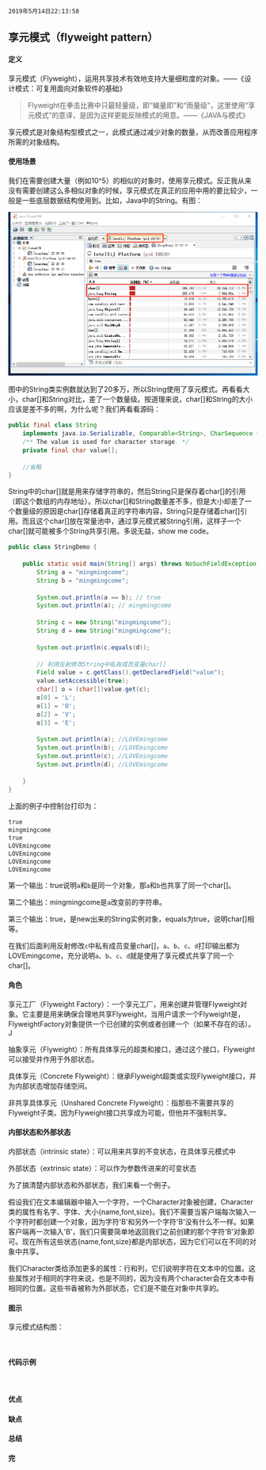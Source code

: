 `2019年5月14日22:13:58`

## 享元模式（flyweight pattern）

#### 定义

享元模式（Flyweight），运用共享技术有效地支持大量细粒度的对象。——《设计模式：可复用面向对象软件的基础》

>Flyweight在拳击比赛中只最轻量级，即“蝇量即”和“雨量级”，这里使用“享元模式”的意译，是因为这样更能反映模式的用意。——《JAVA与模式》

享元模式是对象结构型模式之一，此模式通过减少对象的数量，从而改善应用程序所需的对象结构。

#### 使用场景

我们在需要创建大量（例如10^5）的相似的对象时，使用享元模式。反正我从来没有需要创建这么多相似对象的时候，享元模式在真正的应用中用的要比较少，一般是一些底层数据结构使用到。比如，Java中的String。有图：

![IDEA String类实例](https://raw.githubusercontent.com/Mingmingcome/cnblogs/master/images/flyweight-string.png)

图中的String类实例数就达到了20多万，所以String使用了享元模式。再看看大小，char[]和String对比，差了一个数量级。按道理来说，char[]和String的大小应该是差不多的啊，为什么呢？我们再看看源码：

``` java
public final class String
    implements java.io.Serializable, Comparable<String>, CharSequence {
    /** The value is used for character storage. */
    private final char value[];

    //省略
}
```
String中的char[]就是用来存储字符串的，然后String只是保存着char[]的引用（即这个数组的内存地址）。所以char[]和String数量差不多，但是大小却差了一个数量级的原因是char[]存储着真正的字符串内容，String只是存储着char[]引用。而且这个char[]放在常量池中，通过享元模式被String引用，这样子一个char[]就可能被多个String共享引用。多说无益，show me code。

``` java
public class StringDemo {

    public static void main(String[] args) throws NoSuchFieldException, IllegalAccessException {
        String a = "mingmingcome";
        String b = "mingmingcome";

        System.out.println(a == b); // true
        System.out.println(a); // mingmingcome

        String c = new String("mingmingcome");
        String d = new String("mingmingcome");

        System.out.println(c.equals(d));

        // 利用反射修改String中私有成员变量char[]
        Field value = c.getClass().getDeclaredField("value");
        value.setAccessible(true);
        char[] o = (char[])value.get(c);
        o[0] = 'L';
        o[1] = 'O';
        o[2] = 'V';
        o[3] = 'E';

        System.out.println(a); //LOVEmingcome
        System.out.println(b); //LOVEmingcome
        System.out.println(c); //LOVEmingcome
        System.out.println(d); //LOVEmingcome

    }
}
```

上面的例子中控制台打印为：

```
true
mingmingcome
true
LOVEmingcome
LOVEmingcome
LOVEmingcome
LOVEmingcome
```

第一个输出：true说明`a`和`b`是同一个对象，那`a`和`b`也共享了同一个char[]。

第二个输出：mingmingcome是`a`改变前的字符串。

第三个输出：true，是new出来的String实例对象，equals为true，说明char[]相等。

在我们后面利用反射修改`c`中私有成员变量char[]，`a`、`b`、`c`、`d`打印输出都为LOVEmingcome，充分说明`a`、`b`、`c`、`d`就是使用了享元模式共享了同一个char[]。

#### 角色

享元工厂（Flyweight Factory）：一个享元工厂，用来创建并管理Flyweight对象。它主要是用来确保合理地共享Flyweight，当用户请求一个Flyweight是，FlyweightFactory对象提供一个已创建的实例或者创建一个（如果不存在的话）。J

抽象享元（Flyweight）：所有具体享元的超类和接口，通过这个接口，Flyweight可以接受并作用于外部状态。

具体享元（Concrete Flyweight）：继承Flyweight超类或实现Flyweight接口，并为内部状态增加存储空间。

非共享具体享元（Unshared Concrete Flyweight）：指那些不需要共享的Flyweight子类。因为Flyweight接口共享成为可能，但他并不强制共享。

#### 内部状态和外部状态

内部状态（intrinsic state）：可以用来共享的不变状态，在具体享元模式中

外部状态（extrinsic state）：可以作为参数传进来的可变状态

为了搞清楚内部状态和外部状态，我们来看一个例子。

假设我们在文本编辑器中输入一个字符，一个Character对象被创建，Character类的属性有名字、字体、大小{name,font,size}。我们不需要当客户端每次输入一个字符时都创建一个对象，因为字符'B'和另外一个字符'B'没有什么不一样。如果客户端再一次输入'B'，我们只需要简单地返回我们之前创建的那个字符'B'对象即可。现在所有这些状态{name,font,size}都是内部状态，因为它们可以在不同的对象中共享。

我们Character类给添加更多的属性：行和列，它们说明字符在文本中的位置。这些属性对于相同的字符来说，也是不同的，因为没有两个character会在文本中有相同的位置。这些书香被称为外部状态，它们是不能在对象中共享的。

#### 图示

享元模式结构图：

![]()

#### 代码示例

![]()


#### 优点

#### 缺点

#### 总结

#### 完     

